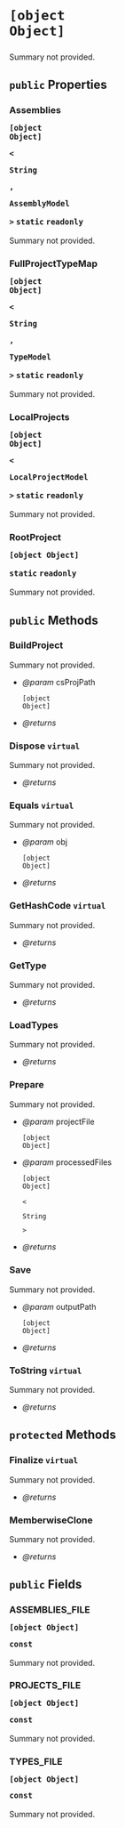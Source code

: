 # <code><p title="undefined">[object Object]</p></code>

Summary not provided.

## `public` Properties

### Assemblies <code><p title="undefined">[object Object]</p><<p title="undefined">String</p>,<p title="undefined">AssemblyModel</p>></code> `static` `readonly`

Summary not provided.

### FullProjectTypeMap <code><p title="undefined">[object Object]</p><<p title="undefined">String</p>,<p title="undefined">TypeModel</p>></code> `static` `readonly`

Summary not provided.

### LocalProjects <code><p title="undefined">[object Object]</p><<p title="undefined">LocalProjectModel</p>></code> `static` `readonly`

Summary not provided.

### RootProject <code><p title="undefined">[object Object]</p></code> `static` `readonly`

Summary not provided.



## `public` Methods

### BuildProject

Summary not provided.

- *@param* csProjPath <code><p title="undefined">[object Object]</p></code>

- *@returns* 

### Dispose `virtual`

Summary not provided.

- *@returns* 

### Equals `virtual`

Summary not provided.

- *@param* obj <code><p title="undefined">[object Object]</p></code>

- *@returns* 

### GetHashCode `virtual`

Summary not provided.

- *@returns* 

### GetType

Summary not provided.

- *@returns* 

### LoadTypes

Summary not provided.

- *@returns* 

### Prepare

Summary not provided.

- *@param* projectFile <code><p title="undefined">[object Object]</p></code>
- *@param* processedFiles <code><p title="undefined">[object Object]</p><<p title="undefined">String</p>></code>

- *@returns* 

### Save

Summary not provided.

- *@param* outputPath <code><p title="undefined">[object Object]</p></code>

- *@returns* 

### ToString `virtual`

Summary not provided.

- *@returns* 

## `protected` Methods

### Finalize `virtual`

Summary not provided.

- *@returns* 

### MemberwiseClone

Summary not provided.

- *@returns* 

## `public` Fields

### ASSEMBLIES_FILE <code><p title="undefined">[object Object]</p></code> `const`

Summary not provided.

### PROJECTS_FILE <code><p title="undefined">[object Object]</p></code> `const`

Summary not provided.

### TYPES_FILE <code><p title="undefined">[object Object]</p></code> `const`

Summary not provided.